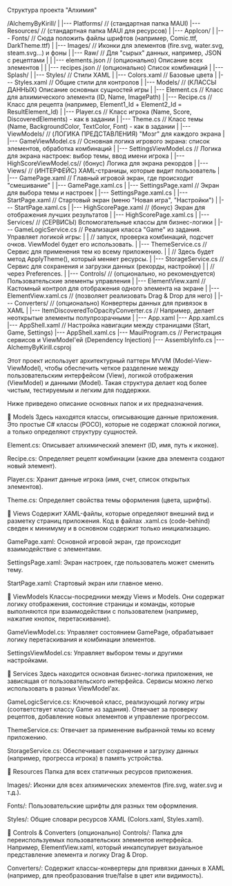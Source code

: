Структура проекта "Алхимия"

/AlchemyByKirill/
|
|---  Platforms/              // (стандартная папка MAUI)
|--- Resources/                // (стандартная папка MAUI для ресурсов)
|    |--- AppIcon/
|    |--- Fonts/               // Сюда положить файлы шрифтов (например, Comic.ttf, DarkTheme.ttf)
|    |--- Images/              // Иконки для элементов (fire.svg, water.svg, steam.svg...) и фоны
|    |--- Raw/                 // Для "сырых" данных, например, JSON с рецептами
|    |    |--- elements.json   // (опционально) Описание всех элементов
|    |    |--- recipes.json    // (опционально) Список комбинаций
|    |--- Splash/
|    |--- Styles/              // Стили XAML
|         |--- Colors.xaml     // Базовые цвета
|         |--- Styles.xaml     // Общие стили для контролов
|
|--- Models/                   // (КЛАССЫ ДАННЫХ) Описание основных сущностей игры
|    |--- Element.cs           // Класс для алхимического элемента (ID, Name, ImagePath)
|    |--- Recipe.cs            // Класс для рецепта (например, Element1_Id + Element2_Id = ResultElement_Id)
|    |--- Player.cs            // Класс игрока (Name, Score, DiscoveredElements) - как в задании
|    |--- Theme.cs             // Класс темы (Name, BackgroundColor, TextColor, Font) - как в задании
|
|--- ViewModels/               // (ЛОГИКА ПРЕДСТАВЛЕНИЯ) "Мозг" для каждого экрана
|    |--- GameViewModel.cs     // Основная логика игрового экрана: список элементов, обработка комбинаций
|    |--- SettingsViewModel.cs // Логика для экрана настроек: выбор темы, ввод имени игрока
|    |--- HighScoreViewModel.cs// (бонус) Логика для экрана рекордов
|
|--- Views/                    // (ИНТЕРФЕЙС) XAML-страницы, которые видит пользователь
|    |--- GamePage.xaml        // Главный игровой экран, где происходит "смешивание"
|    |--- GamePage.xaml.cs
|    |--- SettingsPage.xaml    // Экран для выбора темы и настроек
|    |--- SettingsPage.xaml.cs
|    |--- StartPage.xaml       // Стартовый экран (меню "Новая игра", "Настройки")
|    |--- StartPage.xaml.cs
|    |--- HighScorePage.xaml   // (бонус) Экран для отображения лучших результатов
|    |--- HighScorePage.xaml.cs
|
|--- Services/                 // (СЕРВИСЫ) Вспомогательные классы для бизнес-логики
|    |--- GameLogicService.cs  // Реализация класса "Game" из задания. Управляет логикой игры:
|    |                        // запуск, проверка комбинаций, подсчет очков. ViewModel будет его использовать.
|    |--- ThemeService.cs      // Сервис для применения тем ко всему приложению.
|    |                        // Здесь будет метод ApplyTheme(), который меняет ресурсы.
|    |--- StorageService.cs    // Сервис для сохранения и загрузки данных (рекорды, настройки)
|    |                        // через Preferences.
|
|--- Controls/                 // (опционально, но рекомендуется) Пользовательские элементы управления
|    |--- ElementView.xaml     // Кастомный контрол для отображения одного элемента на экране
|    |--- ElementView.xaml.cs  // (позволяет реализовать Drag & Drop для него)
|
|--- Converters/               // (опционально) Конвертеры данных для привязок в XAML
|    |--- ItemDiscoveredToOpacityConverter.cs // Например, делает неоткрытые элементы полупрозрачными
|
|--- App.xaml
|--- App.xaml.cs
|--- AppShell.xaml             // Настройка навигации между страницами (Start, Game, Settings)
|--- AppShell.xaml.cs
|--- MauiProgram.cs            // Регистрация сервисов и ViewModel'ей (Dependency Injection)
|--- AssemblyInfo.cs
|--- AlchemyByKirill.csproj

Этот проект использует архитектурный паттерн MVVM (Model-View-ViewModel), чтобы обеспечить четкое разделение между пользовательским интерфейсом (View), логикой отображения (ViewModel) и данными (Model). Такая структура делает код более чистым, тестируемым и легким для поддержки.

Ниже приведено описание основных папок и их предназначения.

📁 Models
Здесь находятся классы, описывающие данные приложения. Это простые C# классы (POCO), которые не содержат сложной логики, а только определяют структуру сущностей.

Element.cs: Описывает алхимический элемент (ID, имя, путь к иконке).

Recipe.cs: Определяет рецепт комбинации (какие два элемента создают новый элемент).

Player.cs: Хранит данные игрока (имя, счет, список открытых элементов).

Theme.cs: Определяет свойства темы оформления (цвета, шрифты).

📁 Views
Содержит XAML-файлы, которые определяют внешний вид и разметку страниц приложения. Код в файлах .xaml.cs (code-behind) сведен к минимуму и в основном содержит только инициализацию.

GamePage.xaml: Основной игровой экран, где происходит взаимодействие с элементами.

SettingsPage.xaml: Экран настроек, где пользователь может сменить тему.

StartPage.xaml: Стартовый экран или главное меню.

📁 ViewModels
Классы-посредники между Views и Models. Они содержат логику отображения, состояние страницы и команды, которые выполняются при взаимодействии с пользователем (например, нажатие кнопок, перетаскивание).

GameViewModel.cs: Управляет состоянием GamePage, обрабатывает логику перетаскивания и комбинации элементов.

SettingsViewModel.cs: Управляет выбором темы и другими настройками.

📁 Services
Здесь находится основная бизнес-логика приложения, не зависящая от пользовательского интерфейса. Сервисы можно легко использовать в разных ViewModel'ах.

GameLogicService.cs: Ключевой класс, реализующий логику игры (соответствует классу Game из задания). Отвечает за проверку рецептов, добавление новых элементов и управление прогрессом.

ThemeService.cs: Отвечает за применение выбранной темы ко всему приложению.

StorageService.cs: Обеспечивает сохранение и загрузку данных (например, прогресса игрока) в память устройства.

📁 Resources
Папка для всех статичных ресурсов приложения.

Images/: Иконки для всех алхимических элементов (fire.svg, water.svg и т.д.).

Fonts/: Пользовательские шрифты для разных тем оформления.

Styles/: Общие словари ресурсов XAML (Colors.xaml, Styles.xaml).

📁 Controls & Converters (опционально)
Controls/: Папка для переиспользуемых пользовательских элементов интерфейса. Например, ElementView.xaml, который инкапсулирует визуальное представление элемента и логику Drag & Drop.

Converters/: Содержит классы-конвертеры для привязки данных в XAML (например, для преобразования true/false в цвет или видимость).

